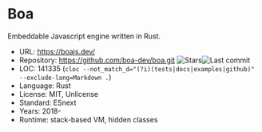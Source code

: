 # Boa

Embeddable Javascript engine written in Rust.

* URL:        https://boajs.dev/
* Repository: https://github.com/boa-dev/boa.git <img src="https://img.shields.io/github/stars/boa-dev/boa?label=&style=flat-square" alt="Stars"><img src="https://img.shields.io/github/last-commit/boa-dev/boa?label=&style=flat-square" alt="Last commit">
* LOC:        141335 (`cloc --not_match_d="(?i)(tests|docs|examples|github)" --exclude-lang=Markdown .`)
* Language:   Rust
* License:    MIT, Unlicense
* Standard:   ESnext
* Years:      2018-
* Runtime:    stack-based VM, hidden classes
